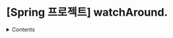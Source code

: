 # [Spring 프로젝트] watchAround.

<details>
<summary>Contents</summary>

  
1. 개요
2. DB 설계
3. 구현 기능
  + 사용자 페이지
    + 가입 / 로그인 
    + 메인
      + 크롤링
      + Top 3
    + 상품
      + 상품 목록
      + 상품 상세보기
      + 장바구니
      + 바로 구매
      + 결제
      + 주문 확인
      + 구매 내역
      + 찜하기
    + 게시판
</details>
